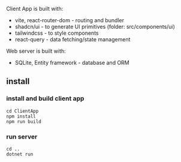 Client App is built with:

- vite, react-router-dom - routing and bundler
- shadcn/ui - to generate UI primitives (folder: src/components/ui)
- tailwindcss - to style components
- react-query - data fetching/state management

Web server is built with:

- SQLite, Entity framework - database and ORM

## install

### install and build client app

```
cd ClientApp
npm install
npm run build
```

### run server

```
cd ..
dotnet run
```
